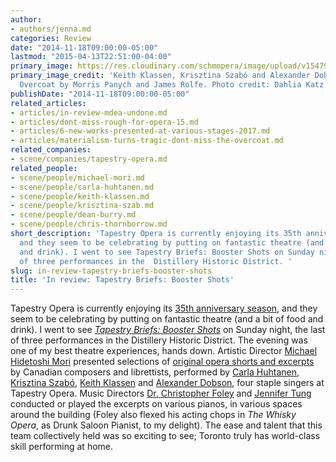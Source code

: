 ```yaml
---
author:
- authors/jenna.md
categories: Review
date: "2014-11-18T09:00:00-05:00"
lastmod: "2015-04-13T22:51:00-04:00"
primary_image: https://res.cloudinary.com/schmopera/image/upload/v1547912501/media/2019/01/sqTapestryBriefs.png
primary_image_credit: 'Keith Klassen, Krisztina Szabó and Alexander Dobson in The
  Overcoat by Morris Panych and James Rolfe. Photo credit: Dahlia Katz.'
publishDate: "2014-11-18T09:00:00-05:00"
related_articles:
- articles/in-review-mdea-undone.md
- articles/dont-miss-rough-for-opera-15.md
- articles/6-new-works-presented-at-various-stages-2017.md
- articles/materialism-turns-tragic-dont-miss-the-overcoat.md
related_companies:
- scene/companies/tapestry-opera.md
related_people:
- scene/people/michael-mori.md
- scene/people/carla-huhtanen.md
- scene/people/keith-klassen.md
- scene/people/krisztina-szab.md
- scene/people/dean-burry.md
- scene/people/chris-thornborrow.md
short_description: 'Tapestry Opera is currently enjoying its 35th anniversary season,
  and they seem to be celebrating by putting on fantastic theatre (and a bit of food
  and drink). I went to see Tapestry Briefs: Booster Shots on Sunday night, the last
  of three performances in the  Distillery Historic District. '
slug: in-review-tapestry-briefs-booster-shots
title: 'In review: Tapestry Briefs: Booster Shots'
---
```

Tapestry Opera is currently enjoying its [35th anniversary season](https://tapestryopera.com/), and they seem to be celebrating by putting on fantastic theatre (and a bit of food and drink). I went to see [*Tapestry Briefs: Booster Shots*](https://tapestryopera.com/boostershots) on Sunday night, the last of three performances in the Distillery Historic District. The evening was one of my best theatre experiences, hands down. Artistic Director [Michael Hidetoshi Mori](https://tapestryopera.com/michael-mori) presented selections of [original opera shorts and excerpts](https://tapestryopera.com/boostershots#program) by Canadian composers and librettists, performed by [Carla Huhtanen](http://www.carlahuhtanen.com/), [Krisztina Szabó](http://www.krisztinaszabo.com/), [Keith Klassen](http://www.keithklassen.com/) and [Alexander Dobson](http://schwalbeandpartners.com/project/alexander-dobson-baritone/), four staple singers at Tapestry Opera. Music Directors [Dr. Christopher Foley](https://learning.rcmusic.ca/glenn-gould-school/programs-and-faculty/classroom-faculty-biographies/dr-christopher-foley) and [Jennifer Tung](https://learning.rcmusic.ca/glenn-gould-school/programs-and-faculty/studio-faculty-biographies/jennifer-tung) conducted or played the excerpts on various pianos, in various spaces around the building (Foley also flexed his acting chops in _The Whisky Opera_, as Drunk Saloon Pianist, to my delight). The ease and talent that this team collectively held was so exciting to see; Toronto truly has world-class skill performing at home.